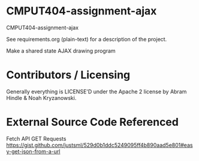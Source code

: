 CMPUT404-assignment-ajax
==============================

CMPUT404-assignment-ajax

See requirements.org (plain-text) for a description of the project.

Make a shared state AJAX drawing program

Contributors / Licensing
========================

Generally everything is LICENSE'D under the Apache 2 license by Abram Hindle & Noah Kryzanowski.

External Source Code Referenced
===============================
Fetch API GET Requests
https://gist.github.com/justsml/529d0b1ddc5249095ff4b890aad5e801#easy-get-json-from-a-url


